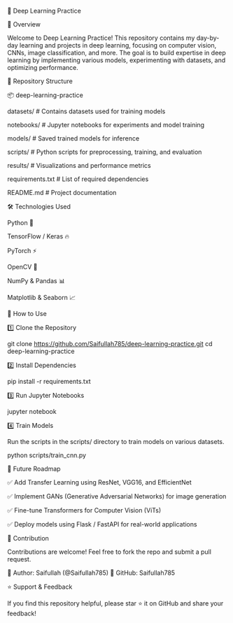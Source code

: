 📌 Deep Learning Practice

🚀 Overview

Welcome to Deep Learning Practice! This repository contains my day-by-day learning and projects in deep learning, focusing on computer vision, CNNs, image classification, and more. The goal is to build expertise in deep learning by implementing various models, experimenting with datasets, and optimizing performance.

📂 Repository Structure

📦 deep-learning-practice

 datasets/       # Contains datasets used for training models

 notebooks/       # Jupyter notebooks for experiments and model training

 models/          # Saved trained models for inference

 scripts/         # Python scripts for preprocessing, training, and evaluation

 results/         # Visualizations and performance metrics

 requirements.txt # List of required dependencies

 README.md        # Project documentation

🛠 Technologies Used

Python 🐍

TensorFlow / Keras 🔥

PyTorch ⚡

OpenCV 🎥

NumPy & Pandas 📊

Matplotlib & Seaborn 📈

📌 How to Use

1️⃣ Clone the Repository

git clone https://github.com/Saifullah785/deep-learning-practice.git
cd deep-learning-practice

2️⃣ Install Dependencies

pip install -r requirements.txt

3️⃣ Run Jupyter Notebooks

jupyter notebook

4️⃣ Train Models

Run the scripts in the scripts/ directory to train models on various datasets.

python scripts/train_cnn.py


🔮 Future Roadmap

✅ Add Transfer Learning using ResNet, VGG16, and EfficientNet

✅ Implement GANs (Generative Adversarial Networks) for image generation

✅ Fine-tune Transformers for Computer Vision (ViTs)

✅ Deploy models using Flask / FastAPI for real-world applications

🤝 Contribution

Contributions are welcome! Feel free to fork the repo and submit a pull request.

📌 Author: Saifullah (@Saifullah785)
📌 GitHub: Saifullah785

⭐ Support & Feedback

If you find this repository helpful, please star ⭐ it on GitHub and share your feedback!


